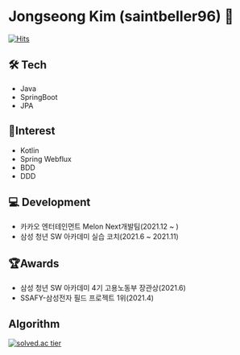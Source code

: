 # Jongseong Kim (saintbeller96) 👋
[![Hits](https://hits.seeyoufarm.com/api/count/incr/badge.svg?url=https%3A%2F%2Fgithub.com%2Fsaintbeller96&count_bg=%2379C83D&title_bg=%23555555&icon=&icon_color=%23E7E7E7&title=hits&edge_flat=false)](https://hits.seeyoufarm.com)
## 🛠 Tech
- Java
- SpringBoot
- JPA

## 🔬Interest
- Kotlin
- Spring Webflux
- BDD
- DDD

## 💻 Development
- 카카오 엔터테인먼트 Melon Next개발팀(2021.12 ~ )
- 삼성 청년 SW 아카데미 실습 코치(2021.6 ~ 2021.11)
<!-- - 세종대학교 데이터마이닝 연구실(2018.9 ~ 2019.8) -->

<!-- ## 👩‍🏫Education
**세종대학교 컴퓨터공학과**
- 전체 학점: 4.06/4.5    전공 학점: 4.05/4.5 
- 2014.03. ~ 2019.08. (졸업)
 -->
 
## 🏆Awards
- 삼성 청년 SW 아카데미 4기 고용노동부 장관상(2021.6)
- SSAFY-삼성전자 필드 프로젝트 1위(2021.4)

<!-- ## 👨‍💻Project
- 고민 상담 플랫폼: Porest (2021.4 ~ 2021.6)
- 성격 유형 검사(MBTI)를 사용한 삼성제품 추천 Cloud Native 서비스: SSBTI (2021.2 ~ 2021.4)
- 장소기반 추억 공유 SNS: Viewment (2021.1 ~ 2021.2)
 -->
## Algorithm
[![solved.ac tier](http://mazassumnida.wtf/api/generate_badge?boj=rlawhdtjd9)](https://solved.ac/rlawhdtjd9)

<!--
**saintbeller96/saintbeller96** is a ✨ _special_ ✨ repository because its `README.md` (this file) appears on your GitHub profile.

Here are some ideas to get you started:

- 🔭 I’m currently working on ...
- 🌱 I’m currently learning ...
- 👯 I’m looking to collaborate on ...
- 🤔 I’m looking for help with ...
- 💬 Ask me about ...
- 📫 How to reach me: ...
- 😄 Pronouns: ...
- ⚡ Fun fact: ...
-->
